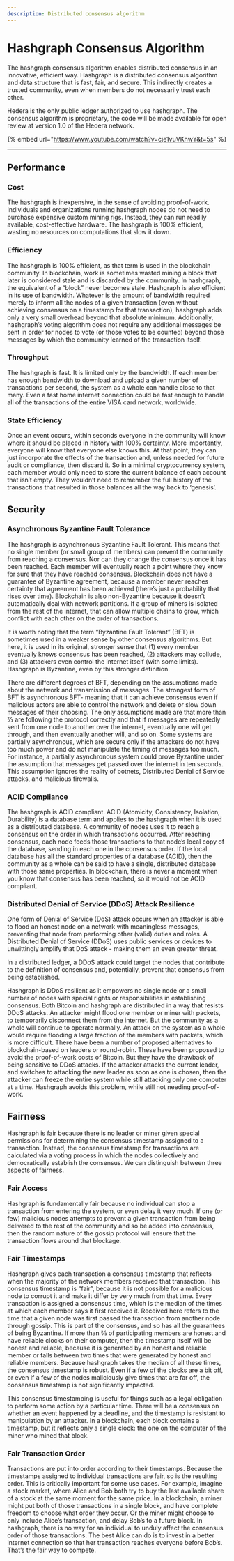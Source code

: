 ```yaml
---
description: Distributed consensus algorithm
---
```


# Hashgraph Consensus Algorithm

The hashgraph consensus algorithm enables distributed consensus in an innovative, efficient way. Hashgraph is a distributed consensus algorithm and data structure that is fast, fair, and secure. This indirectly creates a trusted community, even when members do not necessarily trust each other.

Hedera is the only public ledger authorized to use hashgraph. The consensus algorithm is proprietary, the code will be made available for open review at version 1.0 of the Hedera network.

{% embed url="https://www.youtube.com/watch?v=cje1vuVKhwY&t=5s" %}

****

## Performance

### Cost

The hashgraph is inexpensive, in the sense of avoiding proof-of-work. Individuals and organizations running hashgraph nodes do not need to purchase expensive custom mining rigs. Instead, they can run readily available, cost-effective hardware. The hashgraph is 100% efficient, wasting no resources on computations that slow it down.

### Efficiency

The hashgraph is 100% efficient, as that term is used in the blockchain community. In blockchain, work is sometimes wasted mining a block that later is considered stale and is discarded by the community. In hashgraph, the equivalent of a “block” never becomes stale. Hashgraph is also efficient in its use of bandwidth. Whatever is the amount of bandwidth required merely to inform all the nodes of a given transaction (even without achieving consensus on a timestamp for that transaction), hashgraph adds only a very small overhead beyond that absolute minimum. Additionally, hashgraph’s voting algorithm does not require any additional messages be sent in order for nodes to vote (or those votes to be counted) beyond those messages by which the community learned of the transaction itself.

### Throughput

The hashgraph is fast. It is limited only by the bandwidth. If each member has enough bandwidth to download and upload a given number of transactions per second, the system as a whole can handle close to that many. Even a fast home internet connection could be fast enough to handle all of the transactions of the entire VISA card network, worldwide.

### **State Efficiency**&#x20;

Once an event occurs, within seconds everyone in the community will know where it should be placed in history with 100% certainty. More importantly, everyone will know that everyone else knows this. At that point, they can just incorporate the effects of the transaction and, unless needed for future audit or compliance, then discard it. So in a minimal cryptocurrency system, each member would only need to store the current balance of each account that isn’t empty. They wouldn’t need to remember the full history of the transactions that resulted in those balances all the way back to ‘genesis’.

## Security&#x20;

### Asynchronous Byzantine Fault Tolerance

The hashgraph is asynchronous Byzantine Fault Tolerant. This means that no single member (or small group of members) can prevent the community from reaching a consensus. Nor can they change the consensus once it has been reached. Each member will eventually reach a point where they know for sure that they have reached consensus. Blockchain does not have a guarantee of Byzantine agreement, because a member never reaches certainty that agreement has been achieved (there’s just a probability that rises over time). Blockchain is also non-Byzantine because it doesn’t automatically deal with network partitions. If a group of miners is isolated from the rest of the internet, that can allow multiple chains to grow, which conflict with each other on the order of transactions.

It is worth noting that the term “Byzantine Fault Tolerant” (BFT) is sometimes used in a weaker sense by other consensus algorithms. But here, it is used in its original, stronger sense that (1) every member eventually knows consensus has been reached, (2) attackers may collude, and (3) attackers even control the internet itself (with some limits). Hashgraph is Byzantine, even by this stronger definition.

There are different degrees of BFT, depending on the assumptions made about the network and transmission of messages. The strongest form of BFT is asynchronous BFT- meaning that it can achieve consensus even if malicious actors are able to control the network and delete or slow down messages of their choosing. The only assumptions made are that more than 2⁄3 are following the protocol correctly and that if messages are repeatedly sent from one node to another over the internet, eventually one will get through, and then eventually another will, and so on. Some systems are partially asynchronous, which are secure only if the attackers do not have too much power and do not manipulate the timing of messages too much. For instance, a partially asynchronous system could prove Byzantine under the assumption that messages get passed over the internet in ten seconds. This assumption ignores the reality of botnets, Distributed Denial of Service attacks, and malicious firewalls.

### ACID Compliance

The hashgraph is ACID compliant. ACID (Atomicity, Consistency, Isolation, Durability) is a database term and applies to the hashgraph when it is used as a distributed database. A community of nodes uses it to reach a consensus on the order in which transactions occurred. After reaching consensus, each node feeds those transactions to that node’s local copy of the database, sending in each one in the consensus order. If the local database has all the standard properties of a database (ACID), then the community as a whole can be said to have a single, distributed database with those same properties. In blockchain, there is never a moment when you know that consensus has been reached, so it would not be ACID compliant.

### Distributed Denial of Service (DDoS) Attack Resilience

One form of Denial of Service (DoS) attack occurs when an attacker is able to flood an honest node on a network with meaningless messages, preventing that node from performing other (valid) duties and roles. A Distributed Denial of Service (DDoS) uses public services or devices to unwittingly amplify that DoS attack - making them an even greater threat.

In a distributed ledger, a DDoS attack could target the nodes that contribute to the definition of consensus and, potentially, prevent that consensus from being established.

Hashgraph is DDoS resilient as it empowers no single node or a small number of nodes with special rights or responsibilities in establishing consensus. Both Bitcoin and hashgraph are distributed in a way that resists DDoS attacks. An attacker might flood one member or miner with packets, to temporarily disconnect them from the internet. But the community as a whole will continue to operate normally. An attack on the system as a whole would require flooding a large fraction of the members with packets, which is more difficult. There have been a number of proposed alternatives to blockchain-based on leaders or round-robin. These have been proposed to avoid the proof-of-work costs of Bitcoin. But they have the drawback of being sensitive to DDoS attacks. If the attacker attacks the current leader, and switches to attacking the new leader as soon as one is chosen, then the attacker can freeze the entire system while still attacking only one computer at a time. Hashgraph avoids this problem, while still not needing proof-of-work.

## Fairness

Hashgraph is fair because there is no leader or miner given special permissions for determining the consensus timestamp assigned to a transaction. Instead, the consensus timestamp for transactions are calculated via a voting process in which the nodes collectively and democratically establish the consensus. We can distinguish between three aspects of fairness.

### Fair Access

Hashgraph is fundamentally fair because no individual can stop a transaction from entering the system, or even delay it very much. If one (or few) malicious nodes attempts to prevent a given transaction from being delivered to the rest of the community and so be added into consensus, then the random nature of the gossip protocol will ensure that the transaction flows around that blockage.

### Fair Timestamps

Hashgraph gives each transaction a consensus timestamp that reflects when the majority of the network members received that transaction. This consensus timestamp is “fair”, because it is not possible for a malicious node to corrupt it and make it differ by very much from that time. Every transaction is assigned a consensus time, which is the median of the times at which each member says it first received it. Received here refers to the time that a given node was first passed the transaction from another node through gossip. This is part of the consensus, and so has all the guarantees of being Byzantine. If more than 2⁄3 of participating members are honest and have reliable clocks on their computer, then the timestamp itself will be honest and reliable, because it is generated by an honest and reliable member or falls between two times that were generated by honest and reliable members. Because hashgraph takes the median of all these times, the consensus timestamp is robust. Even if a few of the clocks are a bit off, or even if a few of the nodes maliciously give times that are far off, the consensus timestamp is not significantly impacted.

This consensus timestamping is useful for things such as a legal obligation to perform some action by a particular time. There will be a consensus on whether an event happened by a deadline, and the timestamp is resistant to manipulation by an attacker. In a blockchain, each block contains a timestamp, but it reflects only a single clock: the one on the computer of the miner who mined that block.

### Fair Transaction Order

Transactions are put into order according to their timestamps. Because the timestamps assigned to individual transactions are fair, so is the resulting order. This is critically important for some use cases. For example, imagine a stock market, where Alice and Bob both try to buy the last available share of a stock at the same moment for the same price. In a blockchain, a miner might put both of those transactions in a single block, and have complete freedom to choose what order they occur. Or the miner might choose to only include Alice’s transaction, and delay Bob’s to a future block. In hashgraph, there is no way for an individual to unduly affect the consensus order of those transactions. The best Alice can do is to invest in a better internet connection so that her transaction reaches everyone before Bob’s. That’s the fair way to compete.
